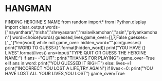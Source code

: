 # HANGMAN
FINDING HEROINE'S NAME
from random import*
from IPython.display import clear_output
words=["nayanthara","trisha","shreyasaran","malavikamohan","asin","priyankamohan"]
word=choice(words)
guessed,lives,game_over=[],7,False
guesses=["_"]*len(word)
while not game_over:
    hidden_word="".join(guesses)
    print("WORD TO GUESS:{}".format(hidden_word))
    print("YOU HAVE {} LIVES".format(lives))
    ans=input("TYPE QUIT OR GUESS THE HEROINE NAME:")
    if ans=="QUIT":
        print("THANKS FOR PLAYING")
        game_over=True
    elif ans in word:
        print("YOU GUESSED IT RIGHT")
    else:
        lives-=1 
        print("INCORRECT YOU LOST A LIFE,TRY AGAIN")
        if lives<=0:
            print("YOU HAVE LOST ALL YOUR LIVES,YOU LOST")
            game_over=True
            
